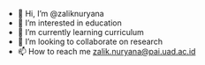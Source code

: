 - 👋 Hi, I’m @zaliknuryana
- 👀 I’m interested in education
- 🌱 I’m currently learning curriculum
- 💞️ I’m looking to collaborate on research
- 📫 How to reach me zalik.nuryana@pai.uad.ac.id

<!---
zaliknuryana/zaliknuryana is a ✨ special ✨ repository because its `README.md` (this file) appears on your GitHub profile.
You can click the Preview link to take a look at your changes.
--->
